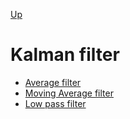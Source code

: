 [Up](../index.md)

# Kalman filter

- [Average filter](001_average_filter.md)
- [Moving Average filter](002_moving_average_filter.md)
- [Low pass filter](003_low_pass_filter.md)